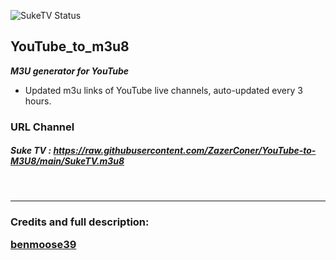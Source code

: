 ![SukeTV Status](https://github.com/ZazerConer/YouTube-to-M3U8/actions/badge.svg)

## YouTube_to_m3u8

**_M3U generator for YouTube_**

* Updated m3u links of YouTube live channels, auto-updated every 3 hours.

### URL Channel

##### Suke TV : https://raw.githubusercontent.com/ZazerConer/YouTube-to-M3U8/main/SukeTV.m3u8

<br>
<hr>

### Credits and full description: <P><a href="https://github.com/benmoose39/YouTube_to_m3u">benmoose39</a></p>


